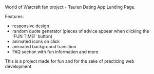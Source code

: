 World of Warcraft fan project - Tauren Dating App Landing Page.

Features:

- responsive design
- random quote generator (pieces of advice appear when clicking the 'FUN TIME!' button)
- animated icons on click
- animated background transition
- FAQ section with fun information and more

This is a project made for fun and for the sake of practicing web development.
